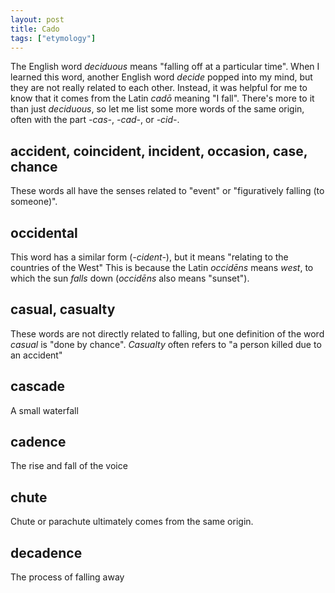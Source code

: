 ```yaml
---
layout: post
title: Cado
tags: ["etymology"]
---
```


The English word *deciduous* means "falling off at a particular time".
When I learned this word, another English word *decide* popped into my mind, but they are not really related to each other.
Instead, it was helpful for me to know that it comes from the Latin *cadō* meaning "I fall".
There's more to it than just *deciduous*, so let me list some more words of the same origin, often with the part *-cas-*, *-cad-*, or *-cid-*.

## accident, coincident, incident, occasion, case, chance
These words all have the senses related to "event" or "figuratively falling (to someone)".

## occidental
This word has a similar form (*-cident-*), but it means "relating to the countries of the West"
This is because the Latin *occidēns* means *west*, to which the sun *falls* down (*occidēns* also means "sunset").

## casual, casualty
These words are not directly related to falling, but one definition of the word *casual* is "done by chance".
*Casualty* often refers to "a person killed due to an accident"

## cascade
A small waterfall

## cadence
The rise and fall of the voice

## chute
Chute or parachute ultimately comes from the same origin.

## decadence
The process of falling away
